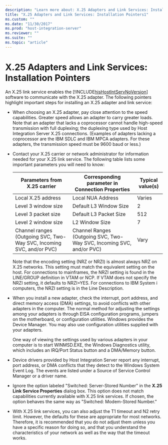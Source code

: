 ```yaml
---
description: "Learn more about: X.25 Adapters and Link Services: Installation Pointers"
title: "X.25 Adapters and Link Services: Installation Pointers1"
ms.custom: ""
ms.date: "11/30/2017"
ms.prod: "host-integration-server"
ms.reviewer: ""
ms.suite: ""
ms.topic: "article"
---
```

# X.25 Adapters and Link Services: Installation Pointers
An X.25 link service enables the [!INCLUDE[hisHostIntServNoVersion](../includes/hishostintservnoversion-md.md)] software to communicate with the X.25 adapter. The following pointers highlight important steps for installing an X.25 adapter and link service:  
  
-   When choosing an X.25 adapter, pay close attention to the speed capabilities. Greater speed allows an adapter to carry greater loads. Note that an adapter that lacks a coprocessor cannot handle high-speed transmission with full duplexing; the duplexing type used by Host Integration Server X.25 connections. (Examples of adapters lacking a coprocessor are the IBM SDLC and IBM MPCA adapters. For these adapters, the transmission speed must be 9600 baud or less.)  
  
-   Contact your X.25 carrier or network administrator for information needed for your X.25 link service. The following table lists some important parameters you will need to know:  
  
    |Parameters from X.25 carrier|Corresponding parameter in Connection Properties|Typical value(s)|  
    |----------------------------------|------------------------------------------------------|------------------------|  
    |Local X.25 address|Local NUA Address|Varies|  
    |Level 3 window size|Default L3 Window Size|2|  
    |Level 3 packet size|Default L3 Packet Size|512|  
    |Level 2 window size|L2 Window Size|7|  
    |Channel ranges (Outgoing SVC, Two-Way SVC, Incoming SVC, and/or PVC)|Channel Ranges (Outgoing SVC, Two-Way SVC, Incoming SVC, and/or PVC)|Vary|  
  
     Note that the encoding setting (NRZ or NRZI) is almost always NRZ on X.25 networks. This setting must match the equivalent setting on the host. For connections to mainframes, the NRZI setting is found in the LINE/GROUP definition in VTAM or NCP. If VTAM does not specify the NRZI setting, it defaults to NRZI=YES. For connections to IBM System i computers, the NRZI setting is in the Line Description.  
  
-   When you install a new adapter, check the interrupt, port address, and direct memory access (DMA) settings, to avoid conflicts with other adapters in the computer. The normal method for adjusting the settings among your adapters is through EISA configuration programs, jumpers on the motherboard, or configuration utilities. Windows provides the Device Manager. You may also use configuration utilities supplied with your adapters.  
  
     One way of viewing the settings used by various adapters in your computer is to start WINMSD.EXE, the Windows Diagnostics utility, which includes an IRQ/Port Status button and a DMA/Memory button.  
  
-   Device drivers provided by Host Integration Server report any interrupt, port address, or DMA conflicts that they detect to the Windows System Event Log. The events are listed under a Source of Service Control Manager or a driver name.  
  
-   Ignore the option labeled "Switched: Server-Stored Number" in the **X.25 Link Service Properties** dialog box. This option does not match capabilities currently available with X.25 link services. If chosen, the option behaves the same way as "Switched: Modem-Stored Number."  
  
-   With X.25 link services, you can also adjust the T1 timeout and N2 retry limit. However, the defaults for these are appropriate for most networks. Therefore, it is recommended that you do not adjust them unless you have a specific reason for doing so, and that you understand the characteristics of your network as well as the way that the timeout works.
